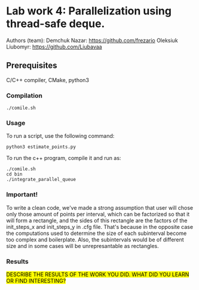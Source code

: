 # Lab work 4: Parallelization using thread-safe deque.

Authors (team): 
Demchuk Nazar: https://github.com/frezario
Oleksiuk Liubomyr: https://github.com/Liubavaa

## Prerequisites

C/C++ compiler, CMake, python3

### Compilation

```
./comile.sh
```

### Usage

To run a script, use the following command:

```
python3 estimate_points.py
```

To run the c++ program, compile it and run as:

```
./comile.sh
cd bin
./integrate_parallel_queue
```


### Important!

To write a clean code, we've made a strong assumption that user will chose only those amount of points per interval, which can be factorized so that it will form a rectangle, and the sides of this rectangle are the factors of the init_steps_x and init_steps_y in .cfg file. That's because in the opposite case the computations used to determine the size of each subinterval become too complex and boilerplate. Also, the subintervals would be of different size and in some cases will be unrepresantable as rectangles.

### Results

<mark>DESCRIBE THE RESULTS OF THE WORK YOU DID. WHAT DID YOU LEARN OR FIND INTERESTING?</mark>
